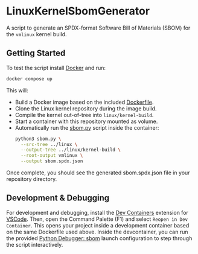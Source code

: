 # LinuxKernelSbomGenerator

A script to generate an SPDX-format Software Bill of Materials (SBOM) for the `vmlinux` kernel build.

## Getting Started

To test the script install [Docker](https://docs.docker.com/engine/install/ubuntu/#installation-methods) and run:
```bash
docker compose up
```
This will:
- Build a Docker image based on the included [Dockerfile](./Dockerfile).
- Clone the Linux kernel repository during the image build.
- Compile the kernel out-of-tree into `linux/kernel-build`.
- Start a container with this repository mounted as volume.
- Automatically run the [sbom.py](./sbom.py) script inside the container:
  ```bash
  python3 sbom.py \
    --src-tree ../linux \
    --output-tree ../linux/kernel-build \
    --root-output vmlinux \
    --output sbom.spdx.json
  ```
Once complete, you should see the generated sbom.spdx.json file in your repository directory.

## Development & Debugging

For development and debugging, install the [Dev Containers](https://marketplace.visualstudio.com/items?itemName=ms-vscode-remote.remote-containers) extension for [VSCode](https://code.visualstudio.com/). Then, open the Command Palette (F1) and select `Reopen in Dev Container`. This opens your project inside a development container based on the same Dockerfile used above.
Inside the devcontainer, you can run the provided [Python Debugger: sbom](./.vscode/launch.json) launch configuration to step through the script interactively.